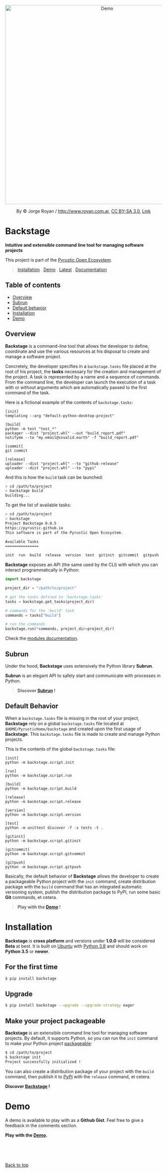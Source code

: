 <!-- Cover -->
<div align="center">
    <img src="https://raw.githubusercontent.com/pyrustic/misc/master/assets/backstage/cover.png" alt="Demo" width="640">
    <p align="center">
    By © Jorge Royan&nbsp;/&nbsp;<a rel="nofollow" class="external free" href="http://www.royan.com.ar">http://www.royan.com.ar</a>, <a href="https://creativecommons.org/licenses/by-sa/3.0" title="Creative Commons Attribution-Share Alike 3.0">CC BY-SA 3.0</a>, <a href="https://commons.wikimedia.org/w/index.php?curid=23405928">Link</a>
    </p>
</div>



<!-- Intro Text -->
# Backstage
<b> Intuitive and extensible command line tool for managing software projects </b>
    
This project is part of the [Pyrustic Open Ecosystem](https://pyrustic.github.io).
> [Installation](#installation) . [Demo](#demo) . [Latest](https://github.com/pyrustic/backstage/tags) . [Documentation](https://github.com/pyrustic/backstage/tree/master/docs/modules#readme)

## Table of contents
- [Overview](#overview) 
- [Subrun](#subrun)
- [Default behavior](#default-behavior)
- [Installation](#installation)
- [Demo](#demo)


## Overview
**Backstage** is a command-line tool that allows the developer to define, coordinate and use the various resources at his disposal to create and manage a software project.

Concretely, the developer specifies in a `backstage.tasks` file placed at the root of his project, the **tasks** necessary for the creation and management of the project. A task is represented by a name and a sequence of commands. From the command line, the developer can launch the execution of a task with or without arguments which are automatically passed to the first command of the task.

Here is a fictional example of the contents of `backstage.tasks`:

```
[init]
templating --arg "default-python-desktop-project"

[build]
python -m test "test_*"
packager --dist "project.whl" --out "build_report.pdf"
notifyme --to "my.email@invalid.earth" -f "build_report.pdf"

[commit]
git commit

[release]
uploader --dist "project.whl" --to "github-release"
uploader --dist "project.whl" --to "pypi"

```

And this is how the `build` task can be launched:

```bash
> cd /path/to/project
> backstage build
building...
```

To get the list of available tasks:

```bash
> cd /path/to/project
> backstage
Project Backstage 0.0.5
https://pyrustic.github.io
This software is part of the Pyrustic Open Ecosystem.

Available Tasks
===============

init  run  build  release  version  test  gitinit  gitcommit  gitpush

```

**Backstage** exposes an API (the same used by the CLI) with which you can interact programmatically in Python:

```python 
import backstage

project_dir = "/path/to/project"

# get the tasks defined in 'backstage.tasks'
tasks = backstage.get_tasks(project_dir)

# commands for the 'build' task
commands = tasks["build"]

# run the commands
backstage.run(*commands, project_dir=project_dir)

```

Check the [modules documentation](https://github.com/pyrustic/backstage/tree/master/docs/modules#readme).

## Subrun
Under the hood, **Backstage** uses extensively the Python library **Subrun**. 

**Subrun** is an elegant API to safely start and communicate with processes in Python.

> **Discover [Subrun](https://github.com/pyrustic/subrun) !**

## Default Behavior
When a `backstage.tasks` file is missing in the root of your project, **Backstage** rely on a global `backstage.tasks` file located at `$HOME/PyrusticHome/backstage` and created upon the first usage of **Backstage**. This `backstage.tasks` file is made to create and manage Python projects.

This is the contents of the global `backstage.tasks` file:

```
[init]
python -m backstage.script.init

[run]
python -m backstage.script.run

[build]
python -m backstage.script.build

[release]
python -m backstage.script.release

[version]
python -m backstage.script.version

[test]
python -m unittest discover -f -s tests -t .

[gitinit]
python -m backstage.script.gitinit

[gitcommit]
python -m backstage.script.gitcommit

[gitpush]
python -m backstage.script.gitpush

```

Basically, the default behavior of **Backstage** allows the developer to create a packageable Python project with the `init` command, create distribution package with the `build` command that has an integrated automatic versioning system, publish the distribution package to PyPI, run some basic **Git** commands, et cetera.


> **Play with the [Demo](#demo) !**

# Installation
**Backstage** is **cross platform** and versions under **1.0.0** will be considered **Beta** at best. It is built on [Ubuntu](https://ubuntu.com/download/desktop) with [Python 3.8](https://www.python.org/downloads/) and should work on **Python 3.5** or **newer**.

## For the first time

```bash
$ pip install backstage
```

## Upgrade
```bash
$ pip install backstage --upgrade --upgrade-strategy eager

```

## Make your project packageable
**Backstage** is an extensible command line tool for managing software projects. By default, it supports Python, so you can run the `init` command to make your Python project [packageable](https://packaging.python.org/en/latest/tutorials/packaging-projects/):

```bash
$ cd /path/to/project
$ backstage init
Project successfully initialized !
```

You can also create a distribution package of your project with the `build` command, then publish it to [PyPI](https://pypi.org/) with the `release` command, et cetera.

**Discover [Backstage](https://github.com/pyrustic/backstage) !**


# Demo
A demo is available to play with as a **Github Gist**. Feel free to give a feedback in the comments section.

**Play with the [Demo](https://gist.github.com/pyrustic/b3729fd4822fb5048fd443cf7d64f686).**

<br>
<br>
<br>

[Back to top](#readme)

